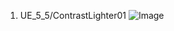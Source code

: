 
1. UE_5_5/ContrastLighter01
![Image](https://github.com/user-attachments/assets/d299f438-3133-422a-8b52-15afab8e90e2)
